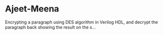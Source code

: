 # Ajeet-Meena
Encrypting a paragraph using DES algorithm in Verilog HDL, and decrypt the paragraph back showing the result on the s…

